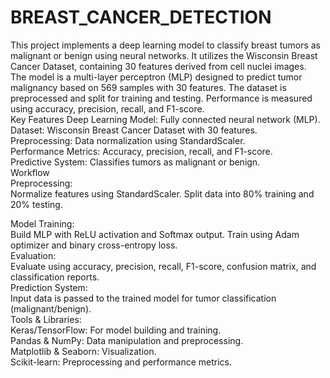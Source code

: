 # BREAST_CANCER_DETECTION
This project implements a deep learning model to classify breast tumors as malignant or benign using neural networks. It utilizes the Wisconsin Breast Cancer Dataset, containing 30 features derived from cell nuclei images.
<br>
The model is a multi-layer perceptron (MLP) designed to predict tumor malignancy based on 569 samples with 30 features. The dataset is preprocessed and split for training and testing. Performance is measured using accuracy, precision, recall, and F1-score.
<br>
Key Features
Deep Learning Model: Fully connected neural network (MLP).
<br>
Dataset: Wisconsin Breast Cancer Dataset with 30 features.
<br>
Preprocessing: Data normalization using StandardScaler.
<br>
Performance Metrics: Accuracy, precision, recall, and F1-score.
<br>
Predictive System: Classifies tumors as malignant or benign.
<br>
Workflow
<br>
Preprocessing:
<br>
Normalize features using StandardScaler.
Split data into 80% training and 20% testing.
<br>

Model Training:
<br>
Build MLP with ReLU activation and Softmax output.
Train using Adam optimizer and binary cross-entropy loss.
<br>
Evaluation:
<br>
Evaluate using accuracy, precision, recall, F1-score, confusion matrix, and classification reports.
<br>
Prediction System:
<br>
Input data is passed to the trained model for tumor classification (malignant/benign).
<br>
Tools & Libraries:<br>
Keras/TensorFlow: For model building and training.<br>
Pandas & NumPy: Data manipulation and preprocessing.<br>
Matplotlib & Seaborn: Visualization.<br>
Scikit-learn: Preprocessing and performance metrics.<br>

